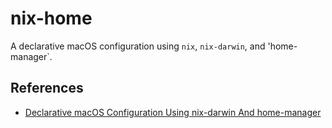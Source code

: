 # nix-home

A declarative macOS configuration using `nix`, `nix-darwin`, and 'home-manager`.

## References

- [Declarative macOS Configuration Using nix-darwin And home-manager](https://xyno.space/post/nix-darwin-introduction)
